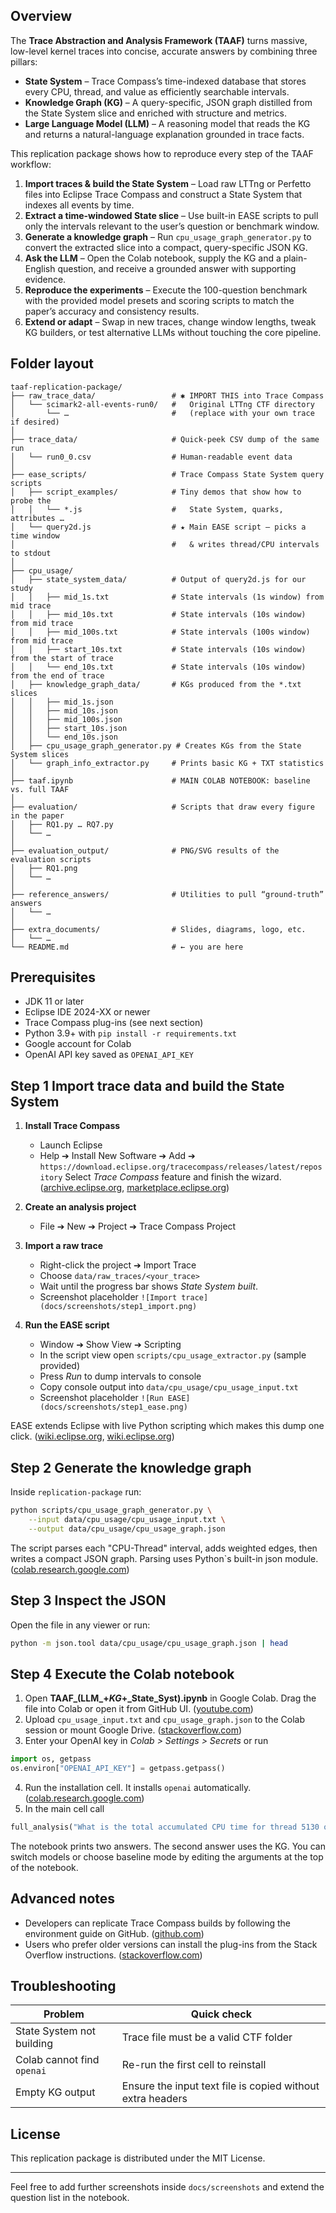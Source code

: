 ## Overview

The **Trace Abstraction and Analysis Framework (TAAF)** turns massive, low-level kernel traces into concise, accurate answers by combining three pillars:

* **State System** – Trace Compass’s time-indexed database that stores every CPU, thread, and value as efficiently searchable intervals.
* **Knowledge Graph (KG)** – A query-specific, JSON graph distilled from the State System slice and enriched with structure and metrics.
* **Large Language Model (LLM)** – A reasoning model that reads the KG and returns a natural-language explanation grounded in trace facts.

This replication package shows how to reproduce every step of the TAAF workflow:

1. **Import traces & build the State System** – Load raw LTTng or Perfetto files into Eclipse Trace Compass and construct a State System that indexes all events by time.
2. **Extract a time-windowed State slice** – Use built-in EASE scripts to pull only the intervals relevant to the user’s question or benchmark window.
3. **Generate a knowledge graph** – Run `cpu_usage_graph_generator.py` to convert the extracted slice into a compact, query-specific JSON KG.
4. **Ask the LLM** – Open the Colab notebook, supply the KG and a plain-English question, and receive a grounded answer with supporting evidence.
5. **Reproduce the experiments** – Execute the 100-question benchmark with the provided model presets and scoring scripts to match the paper’s accuracy and consistency results.
6. **Extend or adapt** – Swap in new traces, change window lengths, tweak KG builders, or test alternative LLMs without touching the core pipeline.

## Folder layout

```text
taaf-replication-package/
├── raw_trace_data/                 # ✱ IMPORT THIS into Trace Compass
│   └── scimark2-all-events-run0/   #   Original LTTng CTF directory
│       └── …                       #   (replace with your own trace if desired)
│
├── trace_data/                     # Quick-peek CSV dump of the same run
│   └── run0_0.csv                  # Human-readable event data
│
├── ease_scripts/                   # Trace Compass State System query scripts
│   ├── script_examples/            # Tiny demos that show how to probe the
│   │   └── *.js                    #   State System, quarks, attributes …
│   └── query2d.js                  # ★ Main EASE script — picks a time window
│                                   #   & writes thread/CPU intervals to stdout
│
├── cpu_usage/
│   ├── state_system_data/          # Output of query2d.js for our study
│   │   ├── mid_1s.txt              # State intervals (1s window) from mid trace
│   │   ├── mid_10s.txt             # State intervals (10s window) from mid trace
│   │   ├── mid_100s.txt            # State intervals (100s window) from mid trace
│   │   ├── start_10s.txt           # State intervals (10s window) from the start of trace
│   │   └── end_10s.txt             # State intervals (10s window) from the end of trace
│   ├── knowledge_graph_data/       # KGs produced from the *.txt slices
│   │   ├── mid_1s.json
│   │   ├── mid_10s.json
│   │   ├── mid_100s.json
│   │   ├── start_10s.json
│   │   └── end_10s.json
│   ├── cpu_usage_graph_generator.py # Creates KGs from the State System slices
│   └── graph_info_extractor.py     # Prints basic KG + TXT statistics
│
├── taaf.ipynb                      # MAIN COLAB NOTEBOOK: baseline vs. full TAAF
│
├── evaluation/                     # Scripts that draw every figure in the paper
│   ├── RQ1.py … RQ7.py
│   └── …
│
├── evaluation_output/              # PNG/SVG results of the evaluation scripts
│   ├── RQ1.png
│   └── …
│
├── reference_answers/              # Utilities to pull “ground-truth” answers
│   └── …
│
├── extra_documents/                # Slides, diagrams, logo, etc.
│   └── …
└── README.md                       # ← you are here

```

## Prerequisites

* JDK 11 or later
* Eclipse IDE 2024-XX or newer
* Trace Compass plug-ins (see next section)
* Python 3.9+ with `pip install -r requirements.txt`
* Google account for Colab
* OpenAI API key saved as `OPENAI_API_KEY`

## Step 1  Import trace data and build the State System

1. **Install Trace Compass**

   * Launch Eclipse
   * Help ➔ Install New Software ➔ Add ➔
     `https://download.eclipse.org/tracecompass/releases/latest/repository`
     Select *Trace Compass* feature and finish the wizard. ([archive.eclipse.org][2], [marketplace.eclipse.org][3])
2. **Create an analysis project**

   * File ➔ New ➔ Project ➔ Trace Compass Project
3. **Import a raw trace**

   * Right-click the project ➔ Import Trace
   * Choose `data/raw_traces/<your_trace>`
   * Wait until the progress bar shows *State System built*.
   * Screenshot placeholder
     `![Import trace](docs/screenshots/step1_import.png)`
4. **Run the EASE script**

   * Window ➔ Show View ➔ Scripting
   * In the script view open `scripts/cpu_usage_extractor.py` (sample provided)
   * Press *Run* to dump intervals to console
   * Copy console output into `data/cpu_usage/cpu_usage_input.txt`
   * Screenshot placeholder
     `![Run EASE](docs/screenshots/step1_ease.png)`

EASE extends Eclipse with live Python scripting which makes this dump one click. ([wiki.eclipse.org][4], [wiki.eclipse.org][5])

## Step 2  Generate the knowledge graph

Inside `replication-package` run:

```bash
python scripts/cpu_usage_graph_generator.py \
    --input data/cpu_usage/cpu_usage_input.txt \
    --output data/cpu_usage/cpu_usage_graph.json
```

The script parses each "CPU-Thread" interval, adds weighted edges, then writes a compact JSON graph. Parsing uses Python\`s built-in json module. ([colab.research.google.com][6])

## Step 3  Inspect the JSON

Open the file in any viewer or run:

```bash
python -m json.tool data/cpu_usage/cpu_usage_graph.json | head
```

## Step 4  Execute the Colab notebook

1. Open **TAAF\_(LLM\_+*KG*+\_State\_Syst).ipynb** in Google Colab. Drag the file into Colab or open it from GitHub UI. ([youtube.com][7])
2. Upload `cpu_usage_input.txt` and `cpu_usage_graph.json` to the Colab session or mount Google Drive. ([stackoverflow.com][8])
3. Enter your OpenAI key in *Colab > Settings > Secrets* or run

```python
import os, getpass
os.environ["OPENAI_API_KEY"] = getpass.getpass()
```

4. Run the installation cell. It installs `openai` automatically. ([colab.research.google.com][9])
5. In the main cell call

```python
full_analysis("What is the total accumulated CPU time for thread 5130 on CPU 1?")
```

The notebook prints two answers. The second answer uses the KG. You can switch models or choose baseline mode by editing the arguments at the top of the notebook.

## Advanced notes

* Developers can replicate Trace Compass builds by following the environment guide on GitHub. ([github.com][10])
* Users who prefer older versions can install the plug-ins from the Stack Overflow instructions. ([stackoverflow.com][11])

## Troubleshooting

| Problem                    | Quick check                                                |
| -------------------------- | ---------------------------------------------------------- |
| State System not building  | Trace file must be a valid CTF folder                      |
| Colab cannot find `openai` | Re-run the first cell to reinstall                         |
| Empty KG output            | Ensure the input text file is copied without extra headers |

## License

This replication package is distributed under the MIT License.

---

Feel free to add further screenshots inside `docs/screenshots` and extend the question list in the notebook.

[1]: https://eclipse.dev/tracecompass/?utm_source=chatgpt.com "Trace Compass - The Eclipse Foundation"
[2]: https://archive.eclipse.org/tracecompass/doc/stable/org.eclipse.tracecompass.doc.user/Installation.html?utm_source=chatgpt.com "Trace Compass User Guide - Installation - Eclipse archive"
[3]: https://marketplace.eclipse.org/content/trace-compass/help?utm_source=chatgpt.com "How to install Trace Compass | Eclipse Plugins, Bundles and Products"
[4]: https://wiki.eclipse.org/CDT/summitecon2016?utm_source=chatgpt.com "CDT/summitecon2016 - Eclipsepedia"
[5]: https://wiki.eclipse.org/Google_Summer_of_Code_2015_Ideas?utm_source=chatgpt.com "Google Summer of Code 2015 Ideas - Eclipsepedia"
[6]: https://colab.research.google.com/github/Tanu-N-Prabhu/Python/blob/master/How_to_handle_JSON_in_Python%3F.ipynb?utm_source=chatgpt.com "How to handle JSON in Python?.ipynb - Colab"
[7]: https://www.youtube.com/watch?v=LhhhxGpsY3c&utm_source=chatgpt.com "How to Upload and Open Jupyter Notebook (.ipynb) File in Google ..."
[8]: https://stackoverflow.com/questions/60366158/how-to-access-uploaded-json-file-google-colab?utm_source=chatgpt.com "How to access uploaded json file google colab - Stack Overflow"
[9]: https://colab.research.google.com/github/langfuse/langfuse-docs/blob/main/cookbook/integration_openai_sdk.ipynb?utm_source=chatgpt.com "Cookbook: OpenAI Integration (Python) - Colab"
[10]: https://github.com/eclipse-tracecompass/org.eclipse.tracecompass/blob/master/DEVELOPMENT_ENV_SETUP.md?utm_source=chatgpt.com "org.eclipse.tracecompass/DEVELOPMENT_ENV_SETUP.md at ..."
[11]: https://stackoverflow.com/questions/25428538/install-trace-compass-eclipse-plugin?utm_source=chatgpt.com "Install Trace compass Eclipse plugin - Stack Overflow"
